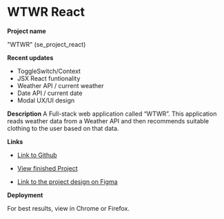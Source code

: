 # WTWR React

**Project name**

"WTWR" (se_project_react)

**Recent updates**

- ToggleSwitch/Context
- JSX React funtionality
- Weather API / current weather
- Date API / current date
- Modal UX/UI design

**Description**
A Full-stack web application called “WTWR”. This application reads weather data from a Weather API and then recommends suitable clothing to the user based on that data.

**Links**

- [Link to Github](https://github.com/DominickDJ/se_project_react.git)

- [View finished Project](https://dominickdj.github.io/se_project_react/)

- [Link to the project design on Figma](https://www.figma.com/file/F03bTb81Pw8IDPj5Y9rc5i/Sprint-10-%7C-WTWR)

**Deployment**

For best results, view in Chrome or Firefox.
